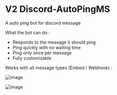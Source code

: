 # V2 Discord-AutoPingMS
A auto ping bot for discord message

What the bot can do :
- Responds to the message it should ping
- Ping quickly with no waiting time
- Ping only once per message
- Fully customizable

Works with all message types (Embed / Webhook) :

![image](https://github.com/EnderMythex/Discord-AutoPingMS/assets/102812268/5524fba8-33e9-42f2-9fab-6ff1ae86b8cd)

![image](https://github.com/EnderMythex/Discord-AutoPingMS/assets/102812268/a6b8bf85-fe01-4150-b47c-279630f10c04)
